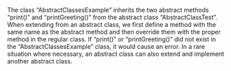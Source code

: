The class “AbstractClassesExample” inherits the two abstract methods “print()” and “printGreeting()” from the abstract class “AbstractClassTest”. When extending from an abstract class, we first define a method with the same name as the abstract method and then override them with the proper method in the regular class. If “print()” or “printGreeting()” did not exist in the “AbstractClassesExample” class, it would cause an error. In a rare situation where necessary, an abstract class can also extend and implement another abstract class.

